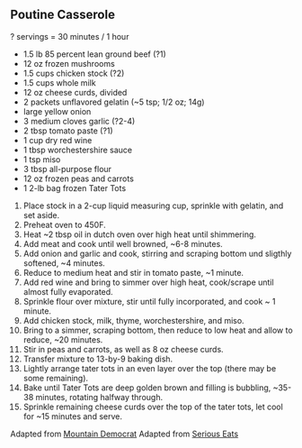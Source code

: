 ## Poutine Casserole

? servings = 30 minutes / 1 hour

* 1.5 lb 85 percent lean ground beef (?1)
* 12 oz frozen mushrooms
* 1.5 cups chicken stock (?2)
* 1.5 cups whole milk
* 12 oz cheese curds, divided
* 2 packets unflavored gelatin (~5 tsp; 1/2 oz; 14g)
* large yellow onion
* 3 medium cloves garlic (?2-4)
* 2 tbsp tomato paste (?1)
* 1 cup dry red wine
* 1 tbsp worchestershire sauce
* 1 tsp miso
* 3 tbsp all-purpose flour
* 12 oz frozen peas and carrots
* 1 2-lb bag frozen Tater Tots

 1. Place stock in a 2-cup liquid measuring cup, sprinkle with gelatin, and set aside.
 2. Preheat oven to 450F.
 3. Heat ~2 tbsp oil in dutch oven over high heat until shimmering.
 4. Add meat and cook until well browned, ~6-8 minutes.
 5. Add onion and garlic and cook, stirring and scraping bottom und sligthly softened, ~4 minutes.
 6. Reduce to medium heat and stir in tomato paste, ~1 minute.
 7. Add red wine and bring to simmer over high heat, cook/scrape until almost fully evaporated.
 8. Sprinkle flour over mixture, stir until fully incorporated, and cook ~ 1 minute.
 9. Add chicken stock, milk, thyme, worchestershire, and miso.
10. Bring to a simmer, scraping bottom, then reduce to low heat and allow to reduce, ~20 minutes.
11. Stir in peas and carrots, as well as 8 oz cheese curds.
12. Transfer mixture to 13-by-9 baking dish.
13. Lightly arrange tater tots in an even layer over the top (there may be some remaining).
14. Bake until Tater Tots are deep golden brown and filling is bubbling, ~35-38 minutes, rotating halfway through.
15. Sprinkle remaining cheese curds over the top of the tater tots, let cool for ~15 minutes and serve.

Adapted from [Mountain Democrat](https://www.mtdemocrat.com/prospecting/foothill-dining-super-recipes/)
Adapted from [Serious Eats](https://www.seriouseats.com/recipes/2016/10/shepherds-pie-beef-lamb-recipe.html)
